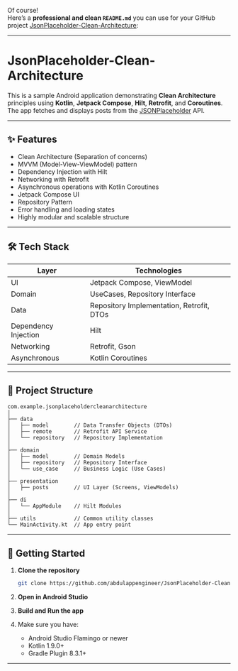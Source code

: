Of course!  
Here’s a **professional and clean `README.md`** you can use for your GitHub project [JsonPlaceholder-Clean-Architecture](https://github.com/abdulappengineer/JsonPlaceholder-Clean-Architecture):

---

# JsonPlaceholder-Clean-Architecture

This is a sample Android application demonstrating **Clean Architecture** principles using **Kotlin**, **Jetpack Compose**, **Hilt**, **Retrofit**, and **Coroutines**.  
The app fetches and displays posts from the [JSONPlaceholder](https://jsonplaceholder.typicode.com/) API.

---

## ✨ Features

- Clean Architecture (Separation of concerns)
- MVVM (Model-View-ViewModel) pattern
- Dependency Injection with Hilt
- Networking with Retrofit
- Asynchronous operations with Kotlin Coroutines
- Jetpack Compose UI
- Repository Pattern
- Error handling and loading states
- Highly modular and scalable structure

---

## 🛠️ Tech Stack

| Layer         | Technologies                                   |
|---------------|-------------------------------------------------|
| UI            | Jetpack Compose, ViewModel                     |
| Domain        | UseCases, Repository Interface                 |
| Data          | Repository Implementation, Retrofit, DTOs      |
| Dependency Injection | Hilt                                |
| Networking    | Retrofit, Gson                                |
| Asynchronous  | Kotlin Coroutines                             |

---

## 📂 Project Structure

```
com.example.jsonplaceholdercleanarchitecture
│
├── data
│   ├── model        // Data Transfer Objects (DTOs)
│   ├── remote       // Retrofit API Service
│   └── repository   // Repository Implementation
│
├── domain
│   ├── model        // Domain Models
│   ├── repository   // Repository Interface
│   └── use_case     // Business Logic (Use Cases)
│
├── presentation
│   ├── posts        // UI Layer (Screens, ViewModels)
│
├── di
│   └── AppModule    // Hilt Modules
│
├── utils            // Common utility classes
└── MainActivity.kt  // App entry point
```

---

## 🚀 Getting Started

1. **Clone the repository**
   ```bash
   git clone https://github.com/abdulappengineer/JsonPlaceholder-Clean-Architecture.git
   ```

2. **Open in Android Studio**

3. **Build and Run the app**

4. Make sure you have:
   - Android Studio Flamingo or newer
   - Kotlin 1.9.0+
   - Gradle Plugin 8.3.1+

---

